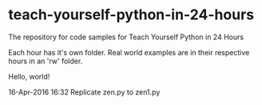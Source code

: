 teach-yourself-python-in-24-hours
=================================

The repository for code samples for Teach Yourself Python in 24 Hours

Each hour has it's own folder. Real world examples are in their respective hours in an 'rw' folder.

Hello, world!

16-Apr-2016 16:32 Replicate zen.py to zen1.py